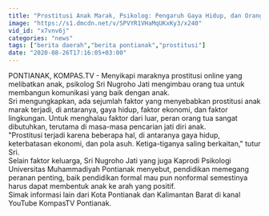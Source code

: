 ```yaml
---
title: "Prostitusi Anak Marak, Psikolog: Pengaruh Gaya Hidup, dan Orang Tua Perlu Jalin Komunikasi"
image: "https://s1.dmcdn.net/v/SPVYR1VHaMqUKxKy3/x240"
vid_id: "x7vnv6j"
categories: "news"
tags: ["berita daerah","berita pontianak","prostitusi"]
date: "2020-08-26T17:16:05+03:00"
---
```

PONTIANAK, KOMPAS.TV - Menyikapi maraknya prostitusi online yang melibatkan anak, psikolog Sri Nugroho Jati mengimbau orang tua untuk membangun komunikasi yang baik dengan anak.   <br>Sri mengungkapkan, ada sejumlah faktor yang menyebabkan prostitusi anak marak terjadi, di antaranya, gaya hidup, faktor ekonomi, dan faktor lingkungan. Untuk menghalau faktor dari luar, peran orang tua sangat dibutuhkan, terutama di masa-masa pencarian jati diri anak.   <br>&quot;Prostitusi terjadi karena beberapa hal, di antaranya gaya hidup, keterbatasan ekonomi, dan pola asuh. Ketiga-tiganya saling berkaitan,&quot; tutur Sri.   <br>Selain faktor keluarga, Sri Nugroho Jati yang juga Kaprodi Psikologi Universitas Muhammadiyah Pontianak menyebut, pendidikan memegang peranan penting, baik pendidikan formal mau pun nonformal semestinya harus dapat membentuk anak ke arah yang positif.   <br>Simak informasi lain dari Kota Pontianak dan Kalimantan Barat di kanal YouTube KompasTV Pontianak.   <br>
